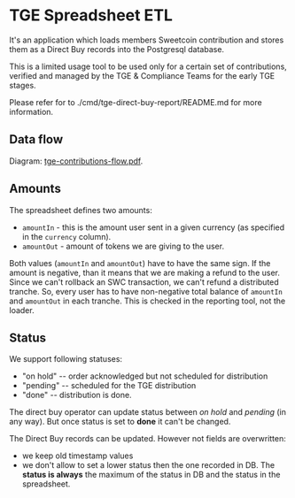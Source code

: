 # TGE Spreadsheet ETL

It's an application which loads members Sweetcoin contribution and stores them as a Direct Buy records into the Postgresql database.

This is a limited usage tool to be used only for a certain set of contributions, verified and managed by the TGE & Compliance Teams for the early TGE stages.

Please refer for to ./cmd/tge-direct-buy-report/README.md for more information.


## Data flow

Diagram: [tge-contributions-flow.pdf](https://drive.google.com/file/d/16vjNoWsjhVuFHbiOhdsppq2toc82tpUA/view?usp=sharing).

## Amounts

The spreadsheet defines two amounts:

+ `amountIn` - this is the amount user sent in a given currency (as specified in the `currency` column).
+ `amountOut` - amount of tokens we are giving to the user.

Both values (`amountIn` and `amountOut`) have to have the same sign. If the amount is negative, than it means that we are making a refund to the user. Since we can't rollback an SWC transaction, we can't refund a distributed tranche. So, every user has to have non-negative total balance of `amountIn` and `amountOut` in each tranche. This is checked in the reporting tool, not the loader.

## Status

We support following statuses:

+ "on hold"  -- order acknowledged but not scheduled for distribution
+ "pending"  -- scheduled for the TGE distribution
+ "done"  -- distribution is done.

The direct buy operator can update status between _on hold_ and _pending_ (in any way). But once status is set to **done** it can't be changed.

The Direct Buy records can be updated. However not fields are overwritten:

+ we keep old timestamp values
+ we don't allow to set a lower status then the one recorded in DB. The **status is always** the maximum of the status in DB and the status in the spreadsheet.
